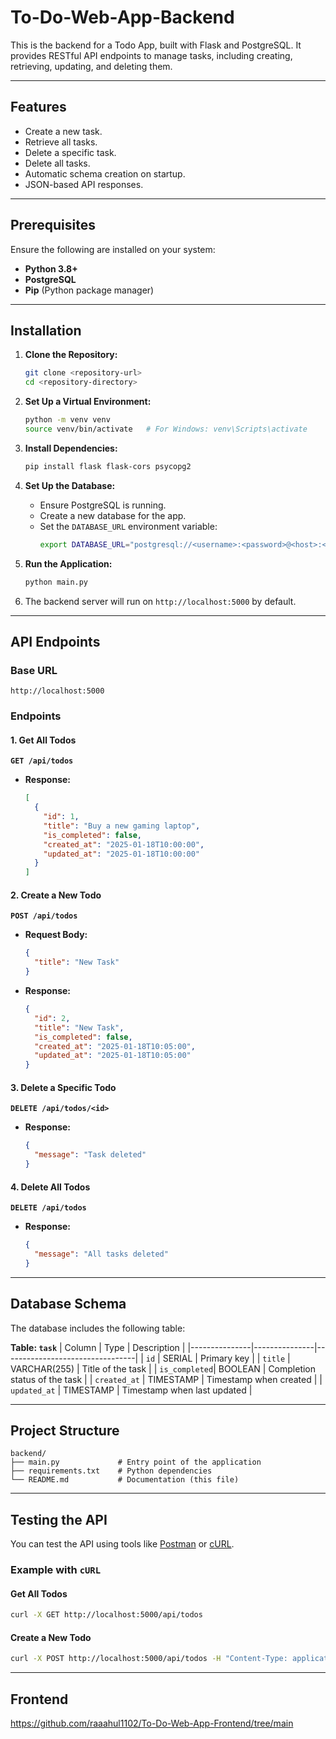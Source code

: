 
# To-Do-Web-App-Backend

This is the backend for a Todo App, built with Flask and PostgreSQL. It provides RESTful API endpoints to manage tasks, including creating, retrieving, updating, and deleting them.

---

## Features
- Create a new task.
- Retrieve all tasks.
- Delete a specific task.
- Delete all tasks.
- Automatic schema creation on startup.
- JSON-based API responses.

---

## Prerequisites
Ensure the following are installed on your system:

- **Python 3.8+**
- **PostgreSQL**
- **Pip** (Python package manager)

---

## Installation

1. **Clone the Repository:**
   ```bash
   git clone <repository-url>
   cd <repository-directory>
   ```

2. **Set Up a Virtual Environment:**
   ```bash
   python -m venv venv
   source venv/bin/activate   # For Windows: venv\Scripts\activate
   ```

3. **Install Dependencies:**
   ```bash
   pip install flask flask-cors psycopg2
   ```

4. **Set Up the Database:**
   - Ensure PostgreSQL is running.
   - Create a new database for the app.
   - Set the `DATABASE_URL` environment variable:
     ```bash
     export DATABASE_URL="postgresql://<username>:<password>@<host>:<port>/<database_name>"
     ```

5. **Run the Application:**
   ```bash
   python main.py
   ```

6. The backend server will run on `http://localhost:5000` by default.

---

## API Endpoints

### Base URL
`http://localhost:5000`

### Endpoints

#### 1. Get All Todos
**`GET /api/todos`**
- **Response:**
  ```json
  [
    {
      "id": 1,
      "title": "Buy a new gaming laptop",
      "is_completed": false,
      "created_at": "2025-01-18T10:00:00",
      "updated_at": "2025-01-18T10:00:00"
    }
  ]
  ```

#### 2. Create a New Todo
**`POST /api/todos`**
- **Request Body:**
  ```json
  {
    "title": "New Task"
  }
  ```
- **Response:**
  ```json
  {
    "id": 2,
    "title": "New Task",
    "is_completed": false,
    "created_at": "2025-01-18T10:05:00",
    "updated_at": "2025-01-18T10:05:00"
  }
  ```


#### 3. Delete a Specific Todo
**`DELETE /api/todos/<id>`**
- **Response:**
  ```json
  {
    "message": "Task deleted"
  }
  ```

#### 4. Delete All Todos
**`DELETE /api/todos`**
- **Response:**
  ```json
  {
    "message": "All tasks deleted"
  }
  ```

---

## Database Schema
The database includes the following table:

**Table: `task`**
| Column        | Type          | Description                     |
|---------------|---------------|---------------------------------|
| `id`          | SERIAL        | Primary key                    |
| `title`       | VARCHAR(255)  | Title of the task              |
| `is_completed`| BOOLEAN       | Completion status of the task  |
| `created_at`  | TIMESTAMP     | Timestamp when created         |
| `updated_at`  | TIMESTAMP     | Timestamp when last updated    |

---

## Project Structure
```
backend/
├── main.py             # Entry point of the application
├── requirements.txt    # Python dependencies
└── README.md           # Documentation (this file)
```

---

## Testing the API
You can test the API using tools like [Postman](https://www.postman.com/) or [cURL](https://curl.se/).

### Example with `cURL`

#### Get All Todos
```bash
curl -X GET http://localhost:5000/api/todos
```

#### Create a New Todo
```bash
curl -X POST http://localhost:5000/api/todos -H "Content-Type: application/json" -d '{"title": "New Task"}'
```

---

## Frontend 
https://github.com/raaahul1102/To-Do-Web-App-Frontend/tree/main

